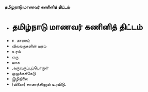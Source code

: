 **தமிழ்நாடு மாணவர் கணினித் திட்டம்**
- # தமிழ்நாடு மாணவர் கணினித் திட்டம்
- n. சாணம்
- விலங்குகளின் மரம்
- உரம்
- எரு
- மாசு
- அருவருப்புப்பொருள்
- ஒழுக்கக்கேடு
- இழிநிலை
- (வினை) சாணத்தினால் உரமிடு.

